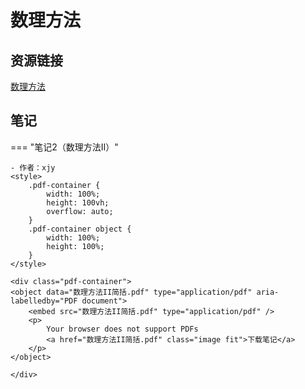 # 数理方法

## 资源链接

[数理方法](https://pan.baidu.com/s/1tfnoXeHc_GLfHFu_kdNQOQ?pwd=k9zw)

## 笔记

=== "笔记2（数理方法II）"

    - 作者：xjy
    <style>
        .pdf-container {
            width: 100%;
            height: 100vh;
            overflow: auto;
        }
        .pdf-container object {
            width: 100%;
            height: 100%;
        }
    </style>

    <div class="pdf-container">
    <object data="数理方法II简括.pdf" type="application/pdf" aria-labelledby="PDF document">
        <embed src="数理方法II简括.pdf" type="application/pdf" />
        <p>
            Your browser does not support PDFs
            <a href="数理方法II简括.pdf" class="image fit">下载笔记</a>
        </p>
    </object>

    </div>